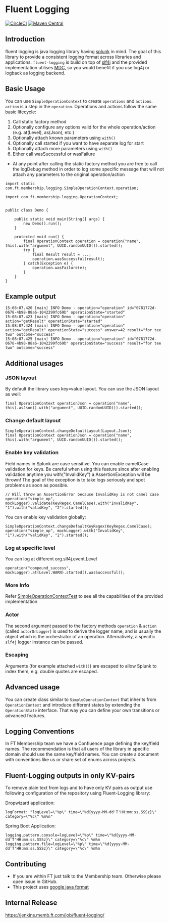 Fluent Logging
==============

[![CircleCI](https://circleci.com/gh/Financial-Times/fluent-logging.svg?style=svg&circle-token=2bf1e9c418beb98c7445d741db96e04c54a577aa)](https://circleci.com/gh/Financial-Times/fluent-logging) [![Maven Central](https://maven-badges.herokuapp.com/maven-central/com.ft.membership/fluent-logging/badge.svg)](https://maven-badges.herokuapp.com/maven-central/com.ft.membership/fluent-logging)

## Introduction
fluent logging is java logging library having [splunk](https://www.splunk.com/) in mind. The goal of this library to provide a consistent logging format across
libraries and applications. `fluent-logging` is build on top of [slf4j](http://www.slf4j.org/) and the provided implementation utilises [MDC](http://www.slf4j.org/manual.html#mdc), so you would benefit if you use log4j or logback as logging backend.

## Basic Usage
You can use `SimpleOperationContext` to create `operations` and `actions`. `action` is a step in the `operation`.
Operations and actions follow the same basic lifecycle:
1. Call static factory method
1. Optionally configure any options valid for the whole operation/action (e.g. at(Level), as(Json), etc.)
1. Optionally attach known parameters using `with()`
1. Optionally call started if you want to have separate log for start
1. Optionally attach more parameters using `with()`
1. Either call wasSuccessful or wasFailure

- At any point after calling the static factory method you are free to call the logDebug method in order to log some specific message that will not attach any parameters to the original operation/action
```
import static com.ft.membership.logging.SimpleOperationContext.operation;

import com.ft.membership.logging.OperationContext;


public class Demo {

    public static void main(String[] args) {
        new Demo().run();
    }

    protected void run() {
        final OperationContext operation = operation("name", this).with("argument", UUID.randomUUID()).started();            
        try {
            final Result result = ...;
            operation.wasSuccessful(result);
        } catch(Exception e) {
            operation.wasFailure(e);
        }
    }
}
```

## Example output
```
15:08:07.420 [main] INFO Demo - operation="operation" id="0781772d-0678-4b98-88a6-1042299fc69b" operationState="started"
15:08:07.423 [main] INFO Demo - operation="operation" action="getResult" operationState="started"
15:08:07.424 [main] INFO Demo - operation="operation" action="getResult" operationState="success" answer=42 result="for tee two" outcome="success"
15:08:07.425 [main] INFO Demo - operation="operation" id="0781772d-0678-4b98-88a6-1042299fc69b" operationState="success" result="for tee two" outcome="success"
```

## Additional usages
### JSON layout
By default the library uses key=value layout. You can use the JSON layout as well:
```
final OperationContext operationJson = operation("name", this).asJson().with("argument", UUID.randomUUID()).started();
```
### Change default layout
```
SimpleOperationContext.changeDefaultLayout(Layout.Json);
final OperationContext operationJson = operation("name", this).with("argument", UUID.randomUUID()).started();
```
### Enable key validation
Field names in Splunk are case sensitive. You can enable camelCase validation for keys.
Be careful when using this feature since after enabling validation anytime you with("InvalidKey") a AssertionException will be thrown!
The goal of the exception is to take logs seriously and spot problems as soon as possible.
```
// Will throw an AssertionError because InvalidKey is not camel case
operation("simple_op", mockLogger).validate(KeyRegex.CamelCase).with("InvalidKey", "1").with("validKey", "2").started();
```

You can enable key validation globally:
```
SimpleOperationContext.changeDefaultKeyRegex(KeyRegex.CamelCase);
operation("simple_op", mockLogger).with("InvalidKey", "1").with("validKey", "2").started();
```
### Log at specific level
You can log at different org.slf4j.event.Level
```
operation("compound_success", mockLogger).at(Level.WARN).started().wasSuccessful();
```

### More Info
Refer [SimpleOperationContextTest](src/test/java/com/ft/membership/t/SimpleOperationContextTest.java) to see all the capabilities of the provided implementation

### Actor
The second argument passed to the factory methods `operation` & `action` (called `actorOrLogger`) is used to derive the logger name,
and is usually the object which is the orchestrator of an operation.
Alternatively, a specific `slf4j` logger instance can be passed.

### Escaping
Arguments (for example attached `with()`) are escaped to allow Splunk to index them, e.g. double quotes are escaped.

## Advanced usage
You can create class similar to `SimpleOperationContext` that inherits from `OperationContext` and introduce different states by extending the `OperationState` interface.
That way you can define your own transitions or advanced features.

## Logging Conventions
In FT Membership team we have a Confluence page defining the key/field names.
The recommendation is that all users of the library in specific domain should use the same key/field names.
You can create a document with conventions like us or share set of enums across projects.

## Fluent-Logging outputs in only KV-pairs
To remove plain text from logs and to have only KV pairs as output use following configuration of
the repository using Fluent-Logging library:

Dropwizard application:
```
logFormat: "logLevel=\"%p\" time=\"%d{yyyy-MM-dd'T'HH:mm:ss.SSSz}\" category=\"%c\" %m%n"
```

Spring Boot Application:
```
logging.pattern.console=logLevel=\"%p\" time=\"%d{yyyy-MM-dd'T'HH:mm:ss.SSSz}\" category=\"%c\" %m%n
logging.pattern.file=logLevel=\"%p\" time=\"%d{yyyy-MM-dd'T'HH:mm:ss.SSSz}\" category=\"%c\" %m%n
```

## Contributing
- If you are within FT just talk to the Membership team. Otherwise please open issue in GitHub.
- This project uses [google java format](https://github.com/google/google-java-format)

## Internal Release
https://jenkins.memb.ft.com/job/fluent-logging/ 